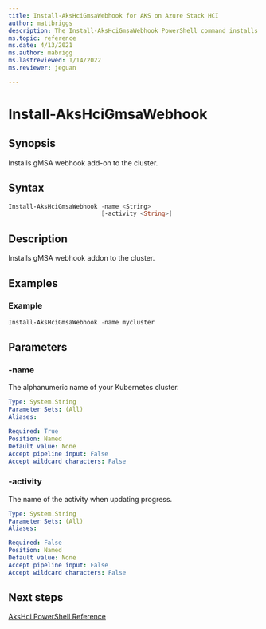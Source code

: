 ```yaml
---
title: Install-AksHciGmsaWebhook for AKS on Azure Stack HCI
author: mattbriggs
description: The Install-AksHciGmsaWebhook PowerShell command installs gMSA webhook addon to the cluster.
ms.topic: reference
ms.date: 4/13/2021
ms.author: mabrigg 
ms.lastreviewed: 1/14/2022
ms.reviewer: jeguan

---
```


# Install-AksHciGmsaWebhook

## Synopsis
Installs gMSA webhook add-on to the cluster.

## Syntax

```powershell
Install-AksHciGmsaWebhook -name <String> 
                          [-activity <String>]                      
```

## Description
Installs gMSA webhook addon to the cluster.

## Examples

### Example

```PowerShell
Install-AksHciGmsaWebhook -name mycluster
```

## Parameters

### -name
The alphanumeric name of your Kubernetes cluster.

```yaml
Type: System.String
Parameter Sets: (All)
Aliases:

Required: True
Position: Named
Default value: None
Accept pipeline input: False
Accept wildcard characters: False
```

### -activity
The name of the activity when updating progress.

```yaml
Type: System.String
Parameter Sets: (All)
Aliases:

Required: False
Position: Named
Default value: None
Accept pipeline input: False
Accept wildcard characters: False
```
## Next steps

[AksHci PowerShell Reference](index.md)
